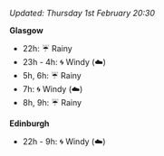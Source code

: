 *Updated: Thursday 1st February 20:30*

**Glasgow**

* 22h: :umbrella: Rainy
* 23h - 4h: :cyclone: Windy (:cloud:)
* 5h, 6h: :umbrella: Rainy
* 7h: :cyclone: Windy (:cloud:)
* 8h, 9h: :umbrella: Rainy

**Edinburgh**

* 22h - 9h: :cyclone: Windy (:cloud:)
